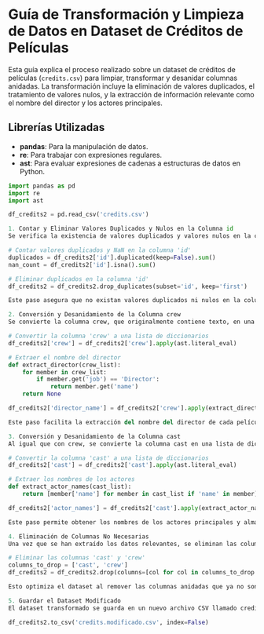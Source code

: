 # Guía de Transformación y Limpieza de Datos en Dataset de Créditos de Películas

Esta guía explica el proceso realizado sobre un dataset de créditos de películas (`credits.csv`) para limpiar, transformar y desanidar columnas anidadas. La transformación incluye la eliminación de valores duplicados, el tratamiento de valores nulos, y la extracción de información relevante como el nombre del director y los actores principales. 

## Librerías Utilizadas

- **pandas**: Para la manipulación de datos.
- **re**: Para trabajar con expresiones regulares.
- **ast**: Para evaluar expresiones de cadenas a estructuras de datos en Python.

```python
import pandas as pd
import re
import ast

df_credits2 = pd.read_csv('credits.csv')

1. Contar y Eliminar Valores Duplicados y Nulos en la Columna id
Se verifica la existencia de valores duplicados y valores nulos en la columna id del dataset. Luego, se eliminan los duplicados manteniendo la primera ocurrencia.

# Contar valores duplicados y NaN en la columna 'id'
duplicados = df_credits2['id'].duplicated(keep=False).sum()
nan_count = df_credits2['id'].isna().sum()

# Eliminar duplicados en la columna 'id'
df_credits2 = df_credits2.drop_duplicates(subset='id', keep='first')

Este paso asegura que no existan valores duplicados ni nulos en la columna clave del dataset (id).

2. Conversión y Desanidamiento de la Columna crew
Se convierte la columna crew, que originalmente contiene texto, en una lista de diccionarios. A continuación, se extrae el nombre del director de cada película.

# Convertir la columna 'crew' a una lista de diccionarios
df_credits2['crew'] = df_credits2['crew'].apply(ast.literal_eval)

# Extraer el nombre del director
def extract_director(crew_list):
    for member in crew_list:
        if member.get('job') == 'Director':
            return member.get('name')
    return None

df_credits2['director_name'] = df_credits2['crew'].apply(extract_director)

Este paso facilita la extracción del nombre del director de cada película y lo coloca en una nueva columna director_name

3. Conversión y Desanidamiento de la Columna cast
Al igual que con crew, se convierte la columna cast en una lista de diccionarios, y se extraen los nombres de los actores.

# Convertir la columna 'cast' a una lista de diccionarios
df_credits2['cast'] = df_credits2['cast'].apply(ast.literal_eval)

# Extraer los nombres de los actores
def extract_actor_names(cast_list):
    return [member['name'] for member in cast_list if 'name' in member]

df_credits2['actor_names'] = df_credits2['cast'].apply(extract_actor_names)

Este paso permite obtener los nombres de los actores principales y almacenarlos en una nueva columna actor_names.

4. Eliminación de Columnas No Necesarias
Una vez que se han extraído los datos relevantes, se eliminan las columnas originales cast y crew para simplificar el dataset.

# Eliminar las columnas 'cast' y 'crew'
columns_to_drop = ['cast', 'crew']
df_credits2 = df_credits2.drop(columns=[col for col in columns_to_drop if col in df_credits2.columns], errors='ignore')

Esto optimiza el dataset al remover las columnas anidadas que ya no son necesarias.

5. Guardar el Dataset Modificado
El dataset transformado se guarda en un nuevo archivo CSV llamado credits.modificado.csv.

df_credits2.to_csv('credits.modificado.csv', index=False)
